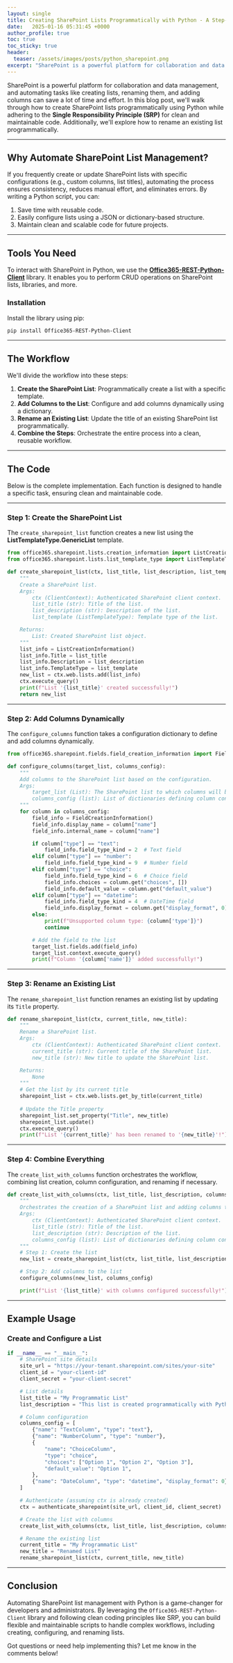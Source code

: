 ```yaml
---
layout: single
title: Creating SharePoint Lists Programmatically with Python - A Step-by-Step Guide
date:   2025-01-16 05:31:45 +0000
author_profile: true
toc: true
toc_sticky: true
header:
  teaser: /assets/images/posts/python_sharepoint.png
excerpt: "SharePoint is a powerful platform for collaboration and data management, and automating tasks like creating lists, renaming them, and adding columns can save a lot of time and effort"
---
```


SharePoint is a powerful platform for collaboration and data management, and automating tasks like creating lists, renaming them, and adding columns can save a lot of time and effort. In this blog post, we'll walk through how to create SharePoint lists programmatically using Python while adhering to the **Single Responsibility Principle (SRP)** for clean and maintainable code. Additionally, we'll explore how to rename an existing list programmatically.

---

## Why Automate SharePoint List Management?

If you frequently create or update SharePoint lists with specific configurations (e.g., custom columns, list titles), automating the process ensures consistency, reduces manual effort, and eliminates errors. By writing a Python script, you can:

1. Save time with reusable code.
2. Easily configure lists using a JSON or dictionary-based structure.
3. Maintain clean and scalable code for future projects.

---

## Tools You Need

To interact with SharePoint in Python, we use the **[Office365-REST-Python-Client](https://pypi.org/project/Office365-REST-Python-Client/)** library. It enables you to perform CRUD operations on SharePoint lists, libraries, and more.

### Installation

Install the library using pip:

```bash
pip install Office365-REST-Python-Client
```

---

## The Workflow

We'll divide the workflow into these steps:

1. **Create the SharePoint List**: Programmatically create a list with a specific template.
2. **Add Columns to the List**: Configure and add columns dynamically using a dictionary.
3. **Rename an Existing List**: Update the title of an existing SharePoint list programmatically.
4. **Combine the Steps**: Orchestrate the entire process into a clean, reusable workflow.

---

## The Code

Below is the complete implementation. Each function is designed to handle a specific task, ensuring clean and maintainable code.

---

### Step 1: Create the SharePoint List

The `create_sharepoint_list` function creates a new list using the **ListTemplateType.GenericList** template.

```python
from office365.sharepoint.lists.creation_information import ListCreationInformation
from office365.sharepoint.lists.list_template_type import ListTemplateType

def create_sharepoint_list(ctx, list_title, list_description, list_template=ListTemplateType.GenericList):
    """
    Create a SharePoint list.
    Args:
        ctx (ClientContext): Authenticated SharePoint client context.
        list_title (str): Title of the list.
        list_description (str): Description of the list.
        list_template (ListTemplateType): Template type of the list.

    Returns:
        List: Created SharePoint list object.
    """
    list_info = ListCreationInformation()
    list_info.Title = list_title
    list_info.Description = list_description
    list_info.TemplateType = list_template
    new_list = ctx.web.lists.add(list_info)
    ctx.execute_query()
    print(f"List '{list_title}' created successfully!")
    return new_list
```

---

### Step 2: Add Columns Dynamically

The `configure_columns` function takes a configuration dictionary to define and add columns dynamically.

```python
from office365.sharepoint.fields.field_creation_information import FieldCreationInformation

def configure_columns(target_list, columns_config):
    """
    Add columns to the SharePoint list based on the configuration.
    Args:
        target_list (List): The SharePoint list to which columns will be added.
        columns_config (list): List of dictionaries defining column configurations.
    """
    for column in columns_config:
        field_info = FieldCreationInformation()
        field_info.display_name = column["name"]
        field_info.internal_name = column["name"]

        if column["type"] == "text":
            field_info.field_type_kind = 2  # Text field
        elif column["type"] == "number":
            field_info.field_type_kind = 9  # Number field
        elif column["type"] == "choice":
            field_info.field_type_kind = 6  # Choice field
            field_info.choices = column.get("choices", [])
            field_info.default_value = column.get("default_value")
        elif column["type"] == "datetime":
            field_info.field_type_kind = 4  # DateTime field
            field_info.display_format = column.get("display_format", 0)  # 0 = DateOnly, 1 = DateTime
        else:
            print(f"Unsupported column type: {column['type']}")
            continue

        # Add the field to the list
        target_list.fields.add(field_info)
        target_list.context.execute_query()
        print(f"Column '{column['name']}' added successfully!")
```

---

### Step 3: Rename an Existing List

The `rename_sharepoint_list` function renames an existing list by updating its `Title` property.

```python
def rename_sharepoint_list(ctx, current_title, new_title):
    """
    Rename a SharePoint list.
    Args:
        ctx (ClientContext): Authenticated SharePoint client context.
        current_title (str): Current title of the SharePoint list.
        new_title (str): New title to update the SharePoint list.

    Returns:
        None
    """
    # Get the list by its current title
    sharepoint_list = ctx.web.lists.get_by_title(current_title)
    
    # Update the Title property
    sharepoint_list.set_property("Title", new_title)
    sharepoint_list.update()
    ctx.execute_query()
    print(f"List '{current_title}' has been renamed to '{new_title}'!")
```

---

### Step 4: Combine Everything

The `create_list_with_columns` function orchestrates the workflow, combining list creation, column configuration, and renaming if necessary.

```python
def create_list_with_columns(ctx, list_title, list_description, columns_config):
    """
    Orchestrates the creation of a SharePoint list and adding columns to it.
    Args:
        ctx (ClientContext): Authenticated SharePoint client context.
        list_title (str): Title of the list.
        list_description (str): Description of the list.
        columns_config (list): List of dictionaries defining column configurations.
    """
    # Step 1: Create the list
    new_list = create_sharepoint_list(ctx, list_title, list_description)

    # Step 2: Add columns to the list
    configure_columns(new_list, columns_config)

    print(f"List '{list_title}' with columns configured successfully!")
```

---

## Example Usage

### Create and Configure a List

```python
if __name__ == "__main__":
    # SharePoint site details
    site_url = "https://your-tenant.sharepoint.com/sites/your-site"
    client_id = "your-client-id"
    client_secret = "your-client-secret"

    # List details
    list_title = "My Programmatic List"
    list_description = "This list is created programmatically with Python"

    # Column configuration
    columns_config = [
        {"name": "TextColumn", "type": "text"},
        {"name": "NumberColumn", "type": "number"},
        {
            "name": "ChoiceColumn",
            "type": "choice",
            "choices": ["Option 1", "Option 2", "Option 3"],
            "default_value": "Option 1",
        },
        {"name": "DateColumn", "type": "datetime", "display_format": 0},  # 0 = DateOnly
    ]

    # Authenticate (assuming ctx is already created)
    ctx = authenticate_sharepoint(site_url, client_id, client_secret)

    # Create the list with columns
    create_list_with_columns(ctx, list_title, list_description, columns_config)

    # Rename the existing list
    current_title = "My Programmatic List"
    new_title = "Renamed List"
    rename_sharepoint_list(ctx, current_title, new_title)
```

---

## Conclusion

Automating SharePoint list management with Python is a game-changer for developers and administrators. By leveraging the `Office365-REST-Python-Client` library and following clean coding principles like SRP, you can build flexible and maintainable scripts to handle complex workflows, including creating, configuring, and renaming lists.

Got questions or need help implementing this? Let me know in the comments below!
